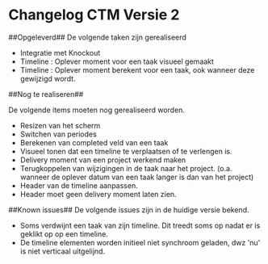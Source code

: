 Changelog CTM Versie 2
============

##Opgeleverd##
De volgende taken zijn gerealiseerd 

* Integratie met Knockout
* Timeline : Oplever moment voor een taak visueel gemaakt
* Timeline : Oplever moment berekent voor een taak, ook wanneer deze gewijzigd wordt. 

##Nog te realiseren##

De volgende items moeten nog gerealiseerd worden.

* Resizen van het scherm
* Switchen van periodes
* Berekenen van completed veld van een taak
* Visueel tonen dat een timeline te verplaatsen of te verlengen is.
* Delivery moment van een project werkend maken
* Terugkoppelen van wijzigingen in de taak naar het project. (o.a. wanneer de oplever datum van een taak langer is dan van het project)
* Header van de timeline aanpassen. 
* Header moet geen delivery moment laten zien.


##Known issues##
De volgende issues zijn in de huidige versie bekend.

* Soms verdwijnt een taak van zijn timeline. Dit treedt soms op nadat er is geklikt op op een timeline.
* De timeline elementen worden initieel niet synchroom geladen, dwz 'nu' is niet verticaal uitgelijnd.
